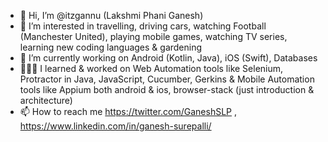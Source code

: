 - 👋 Hi, I’m @itzgannu (Lakshmi Phani Ganesh)
- 👀 I’m interested in travelling, driving cars, watching Football (Manchester United), playing mobile games, watching TV series, learning new coding languages & gardening 
- 🌱 I’m currently working on Android (Kotlin, Java), iOS (Swift), Databases
- 👨🏻‍💻 I learned & worked on Web Automation tools like Selenium, Protractor in Java, JavaScript, Cucumber, Gerkins & Mobile Automation tools like Appium both android & ios, browser-stack (just introduction & architecture)
- 📫 How to reach me https://twitter.com/GaneshSLP , https://www.linkedin.com/in/ganesh-surepalli/

<!---
itzgannu/itzgannu is a ✨ special ✨ repository because its `README.md` (this file) appears on your GitHub profile.
You can click the Preview link to take a look at your changes.
--->
